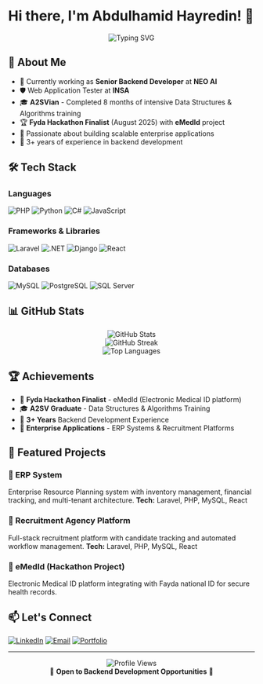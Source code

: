 # Hi there, I'm Abdulhamid Hayredin! 👋

<div align="center">
  <img src="https://readme-typing-svg.herokuapp.com?font=Fira+Code&pause=1000&color=00FF41&center=true&vCenter=true&width=435&lines=Senior+Backend+Developer;Laravel+%7C+.NET+%7C+Django;Building+Scalable+Solutions;A2SV+Alumni;AI/ML Enthusiast" alt="Typing SVG" />
</div>

## 🚀 About Me

- 🔭 Currently working as **Senior Backend Developer** at **NEO AI**
- 🛡️ Web Application Tester at **INSA**
- 🎓 **A2SVian** - Completed 8 months of intensive Data Structures & Algorithms training
- 🏆 **Fyda Hackathon Finalist** (August 2025) with **eMedId** project
- 🌱 Passionate about building scalable enterprise applications
- 💼 3+ years of experience in backend development

## 🛠️ Tech Stack

### Languages
![PHP](https://img.shields.io/badge/PHP-777BB4?style=for-the-badge&logo=php&logoColor=white)
![Python](https://img.shields.io/badge/Python-3776AB?style=for-the-badge&logo=python&logoColor=white)
![C#](https://img.shields.io/badge/C%23-239120?style=for-the-badge&logo=c-sharp&logoColor=white)
![JavaScript](https://img.shields.io/badge/JavaScript-F7DF1E?style=for-the-badge&logo=javascript&logoColor=black)

### Frameworks & Libraries
![Laravel](https://img.shields.io/badge/Laravel-FF2D20?style=for-the-badge&logo=laravel&logoColor=white)
![.NET](https://img.shields.io/badge/.NET-5C2D91?style=for-the-badge&logo=.net&logoColor=white)
![Django](https://img.shields.io/badge/Django-092E20?style=for-the-badge&logo=django&logoColor=white)
![React](https://img.shields.io/badge/React-20232A?style=for-the-badge&logo=react&logoColor=61DAFB)

### Databases
![MySQL](https://img.shields.io/badge/MySQL-00000F?style=for-the-badge&logo=mysql&logoColor=white)
![PostgreSQL](https://img.shields.io/badge/PostgreSQL-316192?style=for-the-badge&logo=postgresql&logoColor=white)
![SQL Server](https://img.shields.io/badge/Microsoft_SQL_Server-CC2927?style=for-the-badge&logo=microsoft-sql-server&logoColor=white)

## 📊 GitHub Stats

<div align="center">
  <img src="https://github-readme-stats.vercel.app/api?username=ibnu-asma&show_icons=true&theme=radical" alt="GitHub Stats" />
</div>

<div align="center">
  <img src="https://github-readme-streak-stats.herokuapp.com/?user=ibnu-asma&theme=radical" alt="GitHub Streak" />
</div>

<div align="center">
  <img src="https://github-readme-stats.vercel.app/api/top-langs/?username=ibnu-asma&layout=compact&theme=radical" alt="Top Languages" />
</div>

## 🏆 Achievements

- 🥇 **Fyda Hackathon Finalist** - eMedId (Electronic Medical ID platform)
- 🎓 **A2SV Graduate** - Data Structures & Algorithms Training
- 💼 **3+ Years** Backend Development Experience
- 🏢 **Enterprise Applications** - ERP Systems & Recruitment Platforms

## 🚀 Featured Projects

### 🏢 ERP System
Enterprise Resource Planning system with inventory management, financial tracking, and multi-tenant architecture.
**Tech:** Laravel, PHP, MySQL, React

### 👥 Recruitment Agency Platform
Full-stack recruitment platform with candidate tracking and automated workflow management.
**Tech:** Laravel, PHP, MySQL, React

### 🏥 eMedId (Hackathon Project)
Electronic Medical ID platform integrating with Fayda national ID for secure health records.

## 📫 Let's Connect

[![LinkedIn](https://img.shields.io/badge/LinkedIn-0077B5?style=for-the-badge&logo=linkedin&logoColor=white)](https://www.linkedin.com/in/ibnu-asma/)
[![Email](https://img.shields.io/badge/Email-D14836?style=for-the-badge&logo=gmail&logoColor=white)](mailto:abdulhamidhayredin94@gmail.com)
[![Portfolio](https://img.shields.io/badge/Portfolio-000000?style=for-the-badge&logo=vercel&logoColor=white)](https://abdu-dev-fawn.vercel.app/)

---

<div align="center">
  <img src="https://komarev.com/ghpvc/?username=ibnu-asma&color=green" alt="Profile Views" />
</div>

<div align="center">
  💼 <strong>Open to Backend Development Opportunities</strong> 💼
</div>


